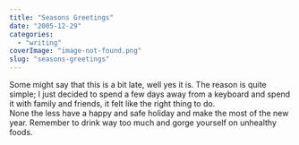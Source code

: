 ```yaml
---
title: "Seasons Greetings"
date: "2005-12-29"
categories: 
  - "writing"
coverImage: "image-not-found.png"
slug: "seasons-greetings"
---
```


Some might say that this is a bit late, well yes it is. The reason is quite simple; I just decided to spend a few days away from a keyboard and spend it with family and friends, it felt like the right thing to do.  
None the less have a happy and safe holiday and make the most of the new year. Remember to drink way too much and gorge yourself on unhealthy foods.
